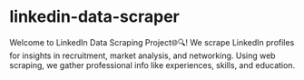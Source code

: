 # linkedin-data-scraper
Welcome to LinkedIn Data Scraping Project🌐🔍! We scrape LinkedIn profiles for insights in recruitment, market analysis, and networking. Using web scraping, we gather professional info like experiences, skills, and education.
